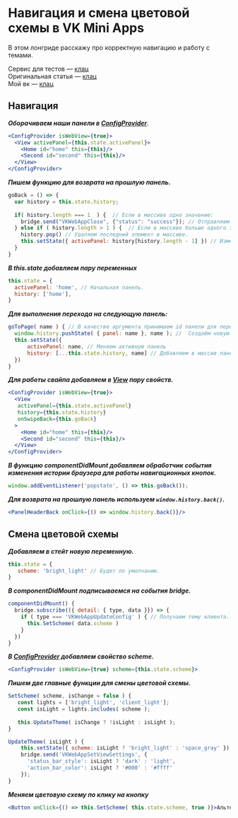 # Навигация и смена цветовой схемы в VK Mini Apps

В этом лонгриде расскажу про корректную навигацию и работу с темами.

Сервис для тестов — [клац](https://vk.com/app7251385) <br/>
Оригинальная статья — [клац](https://vk.com/@iboge-navigation) <br/>
Мой вк — [клац](https://vk.com/@iboge)

## Навигация

***Оборачиваем наши панели в [ConfigProvider](https://vkcom.github.io/vkui-styleguide/#configprovider)***.

```jsx static
<ConfigProvider isWebView={true}>
  <View activePanel={this.state.activePanel}>
    <Home id="home" this={this}/>
    <Second id="second" this={this}/>
  </View>
</ConfigProvider>
```

***Пишем функцию для возврата на прошлую панель.***

```jsx static
goBack = () => {
  var history = this.state.history;
  
  if( history.length === 1  ) {  // Если в массиве одно значение:
    bridge.send("VKWebAppClose", {"status": "success"}); // Отправляем bridge на закрытие сервиса.
  } else if ( history.length > 1 ) {  // Если в массиве больше одного значения:
    history.pop() // Удаляем последний элемент в массиве.
    this.setState({ activePanel: history[history.length - 1] }) // Изменяем массив с иторией и меняем активную панель.
  }
}
```

***В this.state добавляем пару переменных***

 ```jsx static
 this.state = {
   activePanel: 'home', // Начальная панель.
   history: ['home'],
 }
 ```

***Для выполнения перехода на следующую панель:***

```jsx static
goToPage( name ) { // В качестве аргумента принимаем id панели для перехода
  window.history.pushState( { panel: name }, name ); //  Создаём новую запись в истории браузера
  this.setState({ 
      activePanel: name, // Меняем активную панель
      history: [...this.state.history, name] // Добавляем в массив панель, на которую перешли
  })
}
```

***Для работы свайпа добавляем в [View](https://vkcom.github.io/vkui-styleguide/#view) пару свойств.***

```jsx static
<ConfigProvider isWebView={true}>
  <View 
   activePanel={this.state.activePanel}
   history={this.state.history}
   onSwipeBack={this.goBack}
  >
    <Home id="home" this={this}/>
    <Second id="second" this={this}/>
  </View>
</ConfigProvider>
```

***В функцию componentDidMount добавляем обработчик события изменения истории браузера для работы навигационных кнопок.***

```jsx static
window.addEventListener('popstate', () => this.goBack());
```

***Для возврата на прошлую панель используем `window.history.back()`.***

```jsx static
<PanelHeaderBack onClick={() => window.history.back()}/>
```

## Смена цветовой схемы

***Добавляем в стейт новую переменную.***

```jsx static
this.state = {
   scheme: 'bright_light' // Будет по умолчанию.
}
```

***В componentDidMount подписываемся на события bridge.***

```jsx static
componentDidMount() {
  bridge.subscribe(({ detail: { type, data }}) => {
    if ( type === 'VKWebAppUpdateConfig' ) { // Получаем тему клиента.
      this.SetScheme( data.scheme )
    }
  })
}
```

***В [ConfigProvider](https://vkcom.github.io/vkui-styleguide/#configprovider) добавляем свойство scheme.***

```jsx static
<ConfigProvider isWebView={true} scheme={this.state.scheme}> 
```

***Пишем две главные функции для смены цветовой схемы.***

```jsx static
SetScheme( scheme, isChange = false ) {
   const lights = ['bright_light', 'client_light'];
   const isLight = lights.includes( scheme );
   
   this.UpdateTheme( isChange ? !isLight : isLight );
}

UpdateTheme( isLight ) {
    this.setState({ scheme: isLight ? 'bright_light' : 'space_gray' });
    bridge.send('VKWebAppSetViewSettings', {
      'status_bar_style': isLight ? 'dark' : 'light',
      'action_bar_color': isLight ? '#000' : '#ffff'
    });
}
```

***Меняем цветовую схему по клику на кнопку***
```jsx 
<Button onClick={() => this.SetScheme( this.state.scheme, true )}>Альтернативная тема</Button>
```
